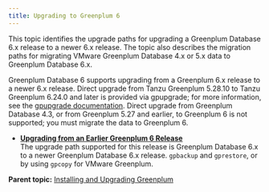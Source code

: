 ```yaml
---
title: Upgrading to Greenplum 6 
---
```


This topic identifies the upgrade paths for upgrading a Greenplum Database 6.x release to a newer 6.x release. The topic also describes the migration paths for migrating VMware Greenplum Database 4.x or 5.x data to Greenplum Database 6.x.

Greenplum Database 6 supports upgrading from a Greenplum 6.x release to a newer 6.x release. Direct upgrade from Tanzu Greenplum 5.28.10 to Tanzu Greenplum 6.24.0 and later is provided via gpupgrade; for more information, see the [gpupgrade documentation](https://docs.vmware.com/en/VMware-Greenplum-Upgrade/index.html). Direct upgrade from Greenplum Database 4.3, or from Greenplum 5.27 and earlier, to Greenplum 6 is not supported; you must migrate the data to Greenplum 6.

-   **[Upgrading from an Earlier Greenplum 6 Release](upgrading.html)**  
The upgrade path supported for this release is Greenplum Database 6.x to a newer Greenplum Database 6.x release.
`gpbackup` and `gprestore`, or by using `gpcopy` for VMware Greenplum.

**Parent topic:** [Installing and Upgrading Greenplum](install_guide.html)

